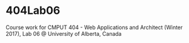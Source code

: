 # 404Lab06
Course work for CMPUT 404 - Web Applications and Architect (Winter 2017), Lab 06 @ University of Alberta, Canada 
